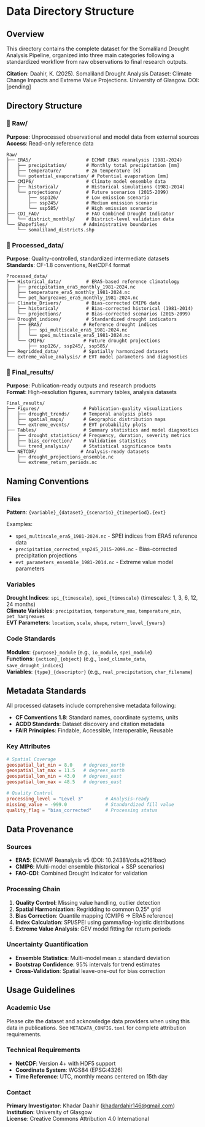# Data Directory Structure

## Overview
This directory contains the complete dataset for the Somaliland Drought Analysis Pipeline, organized into three main categories following a standardized workflow from raw observations to final research outputs.

**Citation**: Daahir, K. (2025). Somaliland Drought Analysis Dataset: Climate Change Impacts and Extreme Value Projections. University of Glasgow. DOI: [pending]

## Directory Structure

### 📁 Raw/
**Purpose**: Unprocessed observational and model data from external sources  
**Access**: Read-only reference data

```
Raw/
├── ERA5/                    # ECMWF ERA5 reanalysis (1981-2024)
│   ├── precipitation/       # Monthly total precipitation [mm]
│   ├── temperature/         # 2m temperature [K]
│   └── potential_evaporation/ # Potential evaporation [mm]
├── CMIP6/                   # Climate model ensemble data
│   ├── historical/          # Historical simulations (1981-2014)
│   └── projections/         # Future scenarios (2015-2099)
│       ├── ssp126/          # Low emission scenario
│       ├── ssp245/          # Medium emission scenario
│       └── ssp585/          # High emission scenario
├── CDI_FAO/                 # FAO Combined Drought Indicator
│   └── district_monthly/    # District-level validation data
└── Shapefiles/             # Administrative boundaries
    └── somaliland_districts.shp
```

### 📁 Processed_data/
**Purpose**: Quality-controlled, standardized intermediate datasets  
**Standards**: CF-1.8 conventions, NetCDF4 format

```
Processed_data/
├── Historical_data/         # ERA5-based reference climatology
│   ├── precipitation_era5_monthly_1981-2024.nc
│   ├── temperature_era5_monthly_1981-2024.nc
│   └── pet_hargreaves_era5_monthly_1981-2024.nc
├── Climate_Drivers/         # Bias-corrected CMIP6 data
│   ├── historical/          # Bias-corrected historical (1981-2014)
│   └── projections/         # Bias-corrected scenarios (2015-2099)
├── Drought_indices/         # Standardized drought indicators
│   ├── ERA5/               # Reference drought indices
│   │   ├── spi_multiscale_era5_1981-2024.nc
│   │   └── spei_multiscale_era5_1981-2024.nc
│   └── CMIP6/              # Future drought projections
│       ├── ssp126/, ssp245/, ssp585/
├── Regridded_data/         # Spatially harmonized datasets
└── extreme_value_analysis/ # EVT model parameters and diagnostics
```

### 📁 Final_results/
**Purpose**: Publication-ready outputs and research products  
**Format**: High-resolution figures, summary tables, analysis datasets

```
Final_results/
├── Figures/                # Publication-quality visualizations
│   ├── drought_trends/     # Temporal analysis plots
│   ├── spatial_maps/       # Geographic distribution maps
│   └── extreme_events/     # EVT probability plots
├── Tables/                 # Summary statistics and model diagnostics
│   ├── drought_statistics/ # Frequency, duration, severity metrics
│   ├── bias_correction/    # Validation statistics
│   └── trend_analysis/     # Statistical significance tests
└── NETCDF/                # Analysis-ready datasets
    ├── drought_projections_ensemble.nc
    └── extreme_return_periods.nc
```

## Naming Conventions

### Files
**Pattern**: `{variable}_{dataset}_{scenario}_{timeperiod}.{ext}`

Examples:
- `spei_multiscale_era5_1981-2024.nc` - SPEI indices from ERA5 reference data
- `precipitation_corrected_ssp245_2015-2099.nc` - Bias-corrected precipitation projections
- `evt_parameters_ensemble_1981-2014.nc` - Extreme value model parameters

### Variables
**Drought Indices**: `spi_{timescale}`, `spei_{timescale}` (timescales: 1, 3, 6, 12, 24 months)  
**Climate Variables**: `precipitation`, `temperature_max`, `temperature_min`, `pet_hargreaves`  
**EVT Parameters**: `location`, `scale`, `shape`, `return_level_{years}`

### Code Standards
**Modules**: `{purpose}_module` (e.g., `io_module`, `spei_module`)  
**Functions**: `{action}_{object}` (e.g., `load_climate_data`, `save_drought_indices`)  
**Variables**: `{type}_{descriptor}` (e.g., `real_precipitation`, `char_filename`)

## Metadata Standards

All processed datasets include comprehensive metadata following:
- **CF Conventions 1.8**: Standard names, coordinate systems, units
- **ACDD Standards**: Dataset discovery and citation metadata  
- **FAIR Principles**: Findable, Accessible, Interoperable, Reusable

### Key Attributes
```toml
# Spatial Coverage
geospatial_lat_min = 8.0    # degrees_north
geospatial_lat_max = 11.5   # degrees_north  
geospatial_lon_min = 43.0   # degrees_east
geospatial_lon_max = 48.5   # degrees_east

# Quality Control
processing_level = "Level 3"        # Analysis-ready
missing_value = -999.0              # Standardized fill value
quality_flag = "bias_corrected"     # Processing status
```

## Data Provenance

### Sources
- **ERA5**: ECMWF Reanalysis v5 (DOI: 10.24381/cds.e2161bac)
- **CMIP6**: Multi-model ensemble (historical + SSP scenarios)
- **FAO-CDI**: Combined Drought Indicator for validation

### Processing Chain
1. **Quality Control**: Missing value handling, outlier detection
2. **Spatial Harmonization**: Regridding to common 0.25° grid
3. **Bias Correction**: Quantile mapping (CMIP6 → ERA5 reference)
4. **Index Calculation**: SPI/SPEI using gamma/log-logistic distributions
5. **Extreme Value Analysis**: GEV model fitting for return periods

### Uncertainty Quantification
- **Ensemble Statistics**: Multi-model mean ± standard deviation
- **Bootstrap Confidence**: 95% intervals for trend estimates  
- **Cross-Validation**: Spatial leave-one-out for bias correction

## Usage Guidelines

### Academic Use
Please cite the dataset and acknowledge data providers when using this data in publications. See `METADATA_CONFIG.toml` for complete attribution requirements.

### Technical Requirements
- **NetCDF**: Version 4+ with HDF5 support
- **Coordinate System**: WGS84 (EPSG:4326)
- **Time Reference**: UTC, monthly means centered on 15th day

### Contact
**Primary Investigator**: Khadar Daahir (khadardahir146@gmail.com)  
**Institution**: University of Glasgow  
**License**: Creative Commons Attribution 4.0 International
